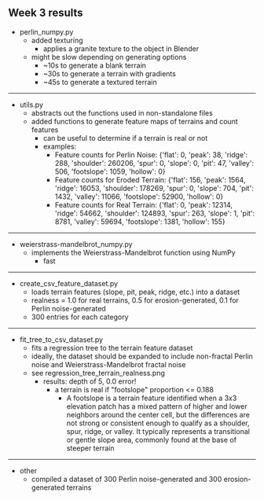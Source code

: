 ## Week 3 results

- perlin_numpy.py
  - added texturing
    - applies a granite texture to the object in Blender
  - might be slow depending on generating options
    - ~10s to generate a blank terrain
    - ~30s to generate a terrain with gradients
    - ~45s to generate a textured terrain
---
- utils.py
  - abstracts out the functions used in non-standalone files
  - added functions to generate feature maps of terrains and count features
    - can be useful to determine if a terrain is real or not
    - examples:
      - Feature counts for Perlin Noise:   {'flat': 0, 'peak': 38, 'ridge': 288, 'shoulder': 260206, 'spur': 0, 'slope': 0, 'pit': 47, 'valley': 506, 'footslope': 1059, 'hollow': 0}
      - Feature counts for Eroded Terrain: {'flat': 156, 'peak': 1564, 'ridge': 16053, 'shoulder': 178269, 'spur': 0, 'slope': 704, 'pit': 1432, 'valley': 11066, 'footslope': 52900, 'hollow': 0}
      - Feature counts for Real Terrain:   {'flat': 0, 'peak': 12314, 'ridge': 54662, 'shoulder': 124893, 'spur': 263, 'slope': 1, 'pit': 8781, 'valley': 59694, 'footslope': 1381, 'hollow': 155}
---
- weierstrass-mandelbrot_numpy.py
  - implements the Weierstrass-Mandelbrot function using NumPy
    - fast
---
- create_csv_feature_dataset.py
  - loads terrain features (slope, pit, peak, ridge, etc.) into a dataset
  - realness = 1.0 for real terrains, 0.5 for erosion-generated, 0.1 for Perlin noise-generated
  - 300 entries for each category
---
- fit_tree_to_csv_dataset.py
  - fits a regression tree to the terrain feature dataset
  - ideally, the dataset should be expanded to include non-fractal Perlin noise and Weierstrass-Mandelbrot fractal noise
  - see regression_tree_terrain_realness.png
    - results: depth of 5, 0.0 error!
      - a terrain is real if "footslope" proportion <= 0.188
        - A footslope is a terrain feature identified when a 3x3 elevation patch has a mixed pattern of higher and lower neighbors around the center cell, but the differences are not strong or consistent enough to qualify as a shoulder, spur, ridge, or valley. It typically represents a transitional or gentle slope area, commonly found at the base of steeper terrain
---
- other
  - compiled a dataset of 300 Perlin noise-generated and 300 erosion-generated terrains